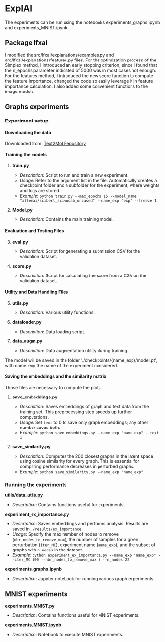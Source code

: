 # ExplAI

The experiments can be run using the notebooks experiments_graphs.ipynb and experiments_MNIST.ipynb

## Package lfxai

I modified the src/lfxai/explanations/examples.py and src/lfxai/explanations/features.py files. 
For the optimization process of the Simplex method, I introduced an early stopping criterion, since I found that the n_epochs parameter indicated of 5000 was in most cases not enough. 
For the features method, I introduced the new score function to compute the feature importance, changed the code so easily leverage it in feature importance calculation. I also added some convenient functions to the image models.

## Graphs experiments 

### Experiment setup

#### Downloading the data 

Downloaded from: [Text2Mol Repository](https://github.com/cnedwards/text2mol.git)

#### Training the models

1. **train.py**
   - *Description*: Script to run and train a new experiment.
   - *Usage*: Refer to the argument list in the file. Automatically creates a checkpoint folder and a subfolder for the experiment, where weights and logs are stored.
   - *Example*: `python train.py --max_epochs 15 --model_name "allenai/scibert_scivocab_uncased" --name_exp "exp" --freeze 1`

2. **Model.py**
   - *Description*: Contains the main training model.

#### Evaluation and Testing Files

3. **eval.py**
   - *Description*: Script for generating a submission CSV for the validation dataset.

4. **score.py**
   - *Description*: Script for calculating the score from a CSV on the validation dataset.

#### Utility and Data Handling Files

5. **utils.py**
    - *Description*: Various utility functions.

6. **dataloader.py**
    - *Description*: Data loading script.

7. **data_augm.py**
    - *Description*: Data augmentation utility during training.

The model will be saved in the folder './checkpoints/{name_exp}/model.pt', with name_exp the name of the experiment considered. 

#### Saving the embeddings and the similarity matrix 

Those files are necessary to compute the plots. 

1. **save_embeddings.py**
   - *Description*: Saves embeddings of graph and text data from the training set. This preprocessing step speeds up further computations.
   - *Usage*: Set `text` to 0 to save only graph embeddings; any other number saves both.
   - *Example*: `python save_embeddings.py --name_exp "name_exp" --text 1`

2. **save_similarity.py**
   - *Description*: Computes the 200 closest graphs in the latent space using cosine similarity for every graph. This is essential for comparing performance decreases in perturbed graphs.
   - *Example*: `python save_similarity.py --name_exp "name_exp"`

### Running the experiments

**utils/data_utils.py**
   - *Description*: Contains functions useful for experiments.

**experiment_ex_importance.py**
   - *Description*: Saves embeddings and performs analysis. Results are saved in `./results/ex_importance`.
   - *Usage*: Specify the max number of nodes to remove (`nbr_nodes_to_remove_max`), the number of samples for a given perturbation (`iter_MC`), experiment name (`name_exp`), and the subset of graphs with `n_nodes` in the dataset.
   - *Example*: `python experiment_ex_importance.py --name_exp "name_exp" --iter_MC 100 --nbr_nodes_to_remove_max 5 --n_nodes 22`

**experiments_graphs.ipynb**
   - *Description*: Jupyter notebook for running various graph experiments.

## MNIST experiments 

**experiments_MNIST.py**
   - *Description*: Contains functions useful for MNIST experiments.

**experiments_MNIST.ipynb**
   - *Description*: Notebook to execute MNIST experiments.
